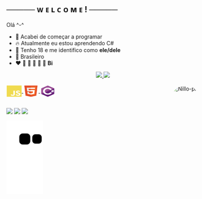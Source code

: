 ##                  ───── ᴡ ᴇ ʟ ᴄ ᴏ ᴍ ᴇ ! ─────

 Olá ^-^
 
- 👾 Acabei de começar a programar
- 🔥 Atualmente eu estou aprendendo C#
- 🌈 Tenho 18 e me identifico como __ele/dele__
- 📌 Brasileiro 
- ❤️ 🧡 💛 💚 💙 💜 __Bi__

<div align="center">
  <a href="https://github.com/DanhNillow">
  <img height="180em" src="https://github-readme-stats.vercel.app/api?username=DanhNillow&show_icons=true&theme=tokyonight&include_all_commits=true&count_private=true"/>
  <img height="180em" src="https://github-readme-stats.vercel.app/api/top-langs/?username=DanhNillow&layout=compact&langs_count=7&theme=tokyonight"/>
</div>
  
<div style="display: inline_block"><br>
  <img align="center" alt="Rafa-Js" height="30" width="40" src="https://raw.githubusercontent.com/devicons/devicon/master/icons/javascript/javascript-plain.svg">
  <img align="center" alt="Rafa-HTML" height="30" width="40" src="https://raw.githubusercontent.com/devicons/devicon/master/icons/html5/html5-original.svg">
  <img align="center" alt="Rafa-Csharp" height="30" width="40" src="https://raw.githubusercontent.com/devicons/devicon/master/icons/csharp/csharp-original.svg">
  <img align="right" alt="Nillo-pic" height="150" style="border-radius:50px;" 
src="https://cdn.discordapp.com/attachments/519907759358214144/933850791549218816/621qvz.gif?width=676&height=676">
</div>
  
##
  
<div> 
  <a href="https://www.instagram.com/jovemnillo/" target="_blank"><img src="https://img.shields.io/badge/-Instagram-%23E4405F?style=for-the-badge&logo=instagram&logoColor=white" target="_blank"></a>
 <a href="https://discord.gg/ryUEFhmxsa" target="_blank"><img src="https://img.shields.io/badge/Discord-7289DA?style=for-the-badge&logo=discord&logoColor=white" target="_blank"></a> 
  <a href = "mailto:danillopontesalves@gmail.com"><img src="https://img.shields.io/badge/-Gmail-%23333?style=for-the-badge&logo=gmail&logoColor=white" target="_blank"></a>

 
  ![Snake animation](https://github.com/DanhNillow/DanhNillow/blob/output/github-contribution-grid-snake.svg)
 
  </div>
